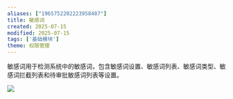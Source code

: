 ```yaml
---
aliases: ["1965752202223958487"]
title: 敏感词
created: 2025-07-15
modified: 2025-07-15
tags: ['基础模块']
theme: 权限管理
---
```


敏感词用于检测系统中的敏感词，包含敏感词设置、敏感词列表、敏感词类型、敏感词拦截列表和待审批敏感词列表等设置。

![](https://myhelpdoc.oss-cn-heyuan.aliyuncs.com/mdimages/75daccfa225951c0735fdb8fbf29f20f.jpg)